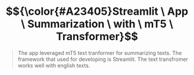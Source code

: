 # $${\color{#A23405}Streamlit \ App \ Summarization \ with \ mT5 \ Transformer}$$
> The app leveraged mT5 text tranformer for summarizing texts. The framework that used for developing is Streamlit. The text transfromer works well with english texts. 
